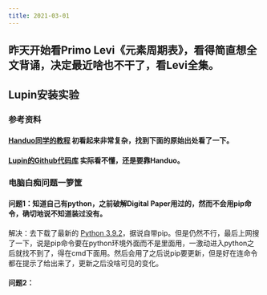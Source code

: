 ```yaml
---
title: 2021-03-01
---
```


## 昨天开始看Primo Levi《元素周期表》，看得简直想全文背诵，决定最近啥也不干了，看Levi全集。
## Lupin安装实验
### 参考资料
#### [Handuo同学的教程](https://cn.logseq.com/t/topic/314) 初看起来非常复杂，找到下面的原始出处看了一下。
#### [Lupin的Github代码库](https://github.com/akhater/Lupin) 实际看不懂，还是要靠Handuo。
### 电脑白痴问题一箩筐
#### 问题1：知道自己有python，之前破解Digital Paper用过的，然而不会用pip命令，确切地说不知道装过没有。
解决：去下载了最新的 [Python 3.9.2](https://www.python.org/downloads/release/python-392/)，据说自带pip。但是仍然不行，最后上网搜了一下，说是pip命令要在python环境外面而不是里面用，一激动进入python之后就找不到了，得在cmd下面用。然后会用了之后说pip要更新，但是好在连命令都在提示了给出来了，更新之后没啥可见的变化。
#### 问题2：
